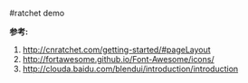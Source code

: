 #ratchet demo

**参考:**

1. http://cnratchet.com/getting-started/#pageLayout
2. http://fortawesome.github.io/Font-Awesome/icons/
3. http://clouda.baidu.com/blendui/introduction/introduction